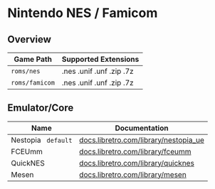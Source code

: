 # Nintendo NES / Famicom

## Overview

| Game Path | Supported Extensions |
| --- | --- |
| `roms/nes` | .nes .unif .unf .zip .7z |
| `roms/famicom` | .nes .unif .unf .zip .7z |

## Emulator/Core

| Name | Documentation |
| --- | --- |
| Nestopia &nbsp; `default` | [docs.libretro.com/library/nestopia_ue](https://docs.libretro.com/library/nestopia_ue/) |
| FCEUmm | [docs.libretro.com/library/fceumm](https://docs.libretro.com/library/fceumm/) |
| QuickNES | [docs.libretro.com/library/quicknes](https://docs.libretro.com/library/quicknes/) |
| Mesen | [docs.libretro.com/library/mesen](https://docs.libretro.com/library/mesen/) |